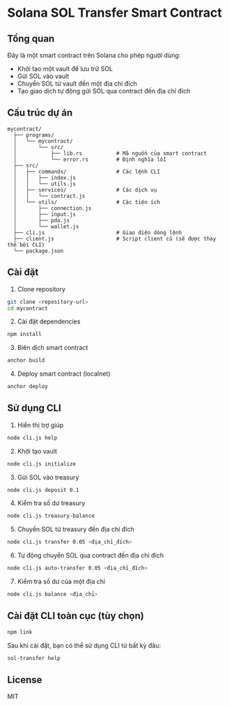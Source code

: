 # Solana SOL Transfer Smart Contract

## Tổng quan

Đây là một smart contract trên Solana cho phép người dùng:
- Khởi tạo một vault để lưu trữ SOL
- Gửi SOL vào vault
- Chuyển SOL từ vault đến một địa chỉ đích
- Tạo giao dịch tự động gửi SOL qua contract đến địa chỉ đích

## Cấu trúc dự án

```
mycontract/
  ├── programs/
  │   └── mycontract/
  │       └── src/
  │           ├── lib.rs           # Mã nguồn của smart contract
  │           └── error.rs         # Định nghĩa lỗi
  ├── src/
  │   ├── commands/                # Các lệnh CLI
  │   │   ├── index.js
  │   │   └── utils.js
  │   ├── services/                # Các dịch vụ
  │   │   └── contract.js
  │   └── utils/                   # Các tiện ích
  │       ├── connection.js
  │       ├── input.js
  │       ├── pda.js
  │       └── wallet.js
  ├── cli.js                       # Giao diện dòng lệnh
  ├── client.js                    # Script client cũ (sẽ được thay thế bởi CLI)
  └── package.json
```

## Cài đặt

1. Clone repository
```bash
git clone <repository-url>
cd mycontract
```

2. Cài đặt dependencies
```bash
npm install
```

3. Biên dịch smart contract
```bash
anchor build
```

4. Deploy smart contract (localnet)
```bash
anchor deploy
```

## Sử dụng CLI

1. Hiển thị trợ giúp
```bash
node cli.js help
```

2. Khởi tạo vault
```bash
node cli.js initialize
```

3. Gửi SOL vào treasury
```bash
node cli.js deposit 0.1
```

4. Kiểm tra số dư treasury
```bash
node cli.js treasury-balance
```

5. Chuyển SOL từ treasury đến địa chỉ đích
```bash
node cli.js transfer 0.05 <địa_chỉ_đích>
```

6. Tự động chuyển SOL qua contract đến địa chỉ đích
```bash
node cli.js auto-transfer 0.05 <địa_chỉ_đích>
```

7. Kiểm tra số dư của một địa chỉ
```bash
node cli.js balance <địa_chỉ>
```

## Cài đặt CLI toàn cục (tùy chọn)

```bash
npm link
```

Sau khi cài đặt, bạn có thể sử dụng CLI từ bất kỳ đâu:

```bash
sol-transfer help
```

## License

MIT 